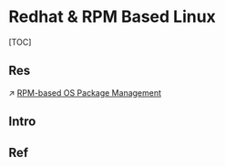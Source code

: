 # Redhat & RPM Based Linux

[TOC]



## Res
↗ [RPM-based OS Package Management](../../../🐚%20Shell%20&%20Terminals%20(Console)/📦%20Package%20Management/RPM-based%20OS%20Package%20Management/RPM-based%20OS%20Package%20Management.md)



## Intro


## Ref

